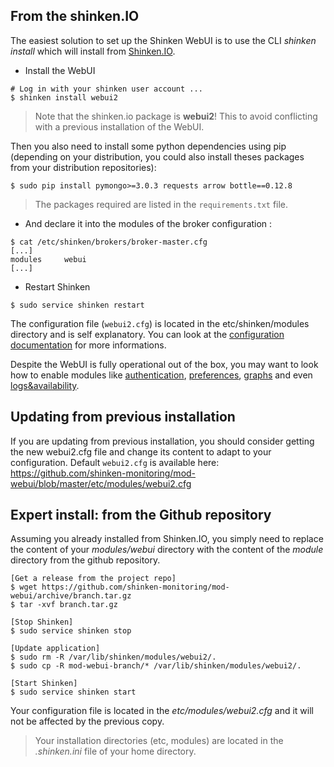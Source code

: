 ## From the shinken.IO

The easiest solution to set up the Shinken WebUI is to use the CLI *shinken install* which will install from [Shinken.IO](http://shinken.io/).

* Install the WebUI
```
# Log in with your shinken user account ...
$ shinken install webui2
```

> Note that the shinken.io package is **webui2**! This to avoid conflicting with a previous installation of the WebUI.

Then you also need to install some python dependencies using pip (depending on your distribution, you could also install theses packages from your distribution repositories):

```
$ sudo pip install pymongo>=3.0.3 requests arrow bottle==0.12.8
```

> The packages required are listed in the `requirements.txt` file.

* And declare it into the modules of the broker configuration :
```
$ cat /etc/shinken/brokers/broker-master.cfg
[...]
modules     webui
[...]
```

* Restart Shinken
```
$ sudo service shinken restart
```

The configuration file (`webui2.cfg`) is located in the etc/shinken/modules directory and is self explanatory. You can look at the [configuration documentation](configuring) for more informations.

Despite the WebUI is fully operational out of the box, you may want to look how to enable modules like [authentication](ins-authenticating), [preferences](ins-storing), [graphs](ins-graphing) and even [logs&availability](ins-logs).

## Updating from previous installation

If you are updating from previous installation, you should consider getting the new webui2.cfg file and change its content to adapt to your configuration. Default `webui2.cfg` is available here: https://github.com/shinken-monitoring/mod-webui/blob/master/etc/modules/webui2.cfg


## Expert install: from the Github repository

Assuming you already installed from Shinken.IO, you simply need to replace the content of your *modules/webui* directory with the content of the *module* directory from the github repository.
```
[Get a release from the project repo]
$ wget https://github.com/shinken-monitoring/mod-webui/archive/branch.tar.gz
$ tar -xvf branch.tar.gz

[Stop Shinken]
$ sudo service shinken stop

[Update application]
$ sudo rm -R /var/lib/shinken/modules/webui2/.
$ sudo cp -R mod-webui-branch/* /var/lib/shinken/modules/webui2/.

[Start Shinken]
$ sudo service shinken start
```

Your configuration file is located in the *etc/modules/webui2.cfg* and it will not be affected by the previous copy.

> Your installation directories (etc, modules) are located in the *.shinken.ini* file of your home directory.